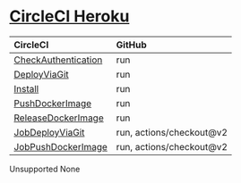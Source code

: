 # [CircleCI Heroku](https://circleci.com/developer/orbs/orb/circleci/heroku)

| CircleCI                                                | GitHub                     |
| :------------------------------------------------------ | :------------------------- |
| [CheckAuthentication](CheckAuthentication.md)           |  run                       |
| [DeployViaGit](DeployViaGit.md)                         |  run                       |
| [Install](Install.md)                                   |  run                       |
| [PushDockerImage](PushDockerImage.md)                   |  run                       |
| [ReleaseDockerImage](ReleaseDockerImage.md)             |  run                       |
| [JobDeployViaGit](JobDeployViaGit.md)                   |  run, actions/checkout@v2  |
| [JobPushDockerImage](JobPushDockerImage.md)             |  run, actions/checkout@v2  |

Unsupported
None